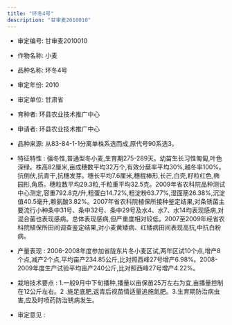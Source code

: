 ```yaml
---
title: "环冬4号"
description: "甘审麦2010010"
---
```

* 审定编号:  甘审麦2010010

*  作物名称:  小麦

*  品种名称:  环冬4号

*  审定年份:  2010

*  审定单位:  甘肃省

* 育种者:  环县农业技术推广中心

*  申请者:  环县农业技术推广中心

*  品种来源:  从83-84-1-1分离单株系选而成,原代号90系选3。

*  特征特性 : 
强冬性,普通型冬小麦,生育期275-289天。幼苗生长习性匍匐,叶色深绿。株高82厘米,亩成穗数平均32万个,有效分蘖率平均30%,越冬率100%。抗倒伏,抗青干,抗穗发芽。穗长平均7.6厘米,穗棍棒形,长芒,白壳,籽粒红色,椭园形,角质。穗粒数平均29.3粒,千粒重平均32.5克。2009年省农科院品种测试中心测定,容重792.8克/升,粗蛋白14.72%,粗淀粉63.77%,湿面筋26.38%,沉淀值40.5毫升,赖氨酸3.82%。2007年省农科院植保所接种鉴定结果,对条锈菌主要流行小种条中31号、条中32号、条中29号及水4、水7、水14均表现感病,对混合菌也表现感病。总体表现感病,但严重度相对较低。2007至2009年经省农科院植保所田间调查鉴定结果,对小麦黄矮病、红矮病田间表现高抗,中抗白粉病。
 
*  产量表现 : 
2006-2008年度参加省陇东片冬小麦区试,两年区试10个点,增产8个点,减产2个点,平均亩产234.85公斤,比对照西峰27号增产6.98%。2008-2009年度生产试验平均亩产240公斤,比对照西峰27号增产4.22%。

*  栽培技术要点 : 
1.一般9月中下旬播种,播量以亩保苗25万左右为宜,亩播量控制在12公斤左右。2 .施足底肥,返青后视苗情适量追施氮肥。3.生育期防治病虫害,应及时喷药防治锈病发生。

*  审定意见 : 

